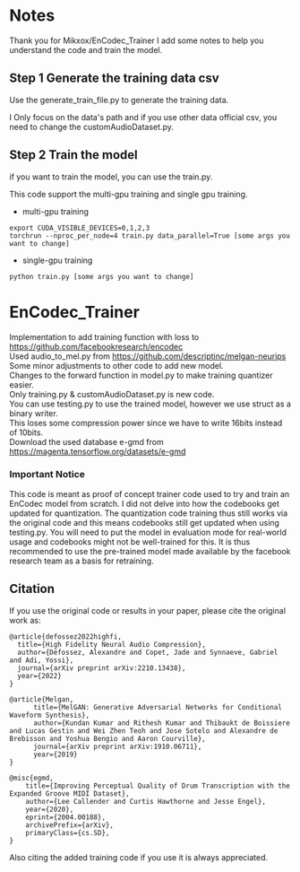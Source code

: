 # Notes
Thank you for Mikxox/EnCodec_Trainer
I add some notes to help you understand the code and train the model.
## Step 1 Generate the training data csv

Use the generate_train_file.py to generate the training data.

I Only focus on the data's path and if you use other data official csv, you need to change the customAudioDataset.py.

## Step 2 Train the model
if you want to train the model, you can use the train.py.

This code support the multi-gpu training and single gpu training.

* multi-gpu training

```shell
export CUDA_VISIBLE_DEVICES=0,1,2,3
torchrun --nproc_per_node=4 train.py data_parallel=True [some args you want to change]
```

* single-gpu training
  
```shell
python train.py [some args you want to change]
```

# EnCodec_Trainer

Implementation to add training function with loss to https://github.com/facebookresearch/encodec \
Used audio_to_mel.py from https://github.com/descriptinc/melgan-neurips \
Some minor adjustments to other code to add new model. \
Changes to the forward function in model.py to make training quantizer easier. \
Only training.py & customAudioDataset.py is new code. \
You can use testing.py to use the trained model, however we use struct as a binary writer. \
This loses some compression power since we have to write 16bits instead of 10bits. \
Download the used database e-gmd from https://magenta.tensorflow.org/datasets/e-gmd

### Important Notice
This code is meant as proof of concept trainer code used to try and train an EnCodec model from scratch.
I did not delve into how the codebooks get updated for quantization.
The quantization code training thus still works via the original code and this means codebooks still get updated when using testing.py.
You will need to put the model in evaluation mode for real-world usage and codebooks might not be well-trained for this.
It is thus recommended to use the pre-trained model made available by the facebook research team as a basis for retraining.

## Citation
If you use the original code or results in your paper, please cite the original work as:
```
@article{defossez2022highfi,
  title={High Fidelity Neural Audio Compression},
  author={Défossez, Alexandre and Copet, Jade and Synnaeve, Gabriel and Adi, Yossi},
  journal={arXiv preprint arXiv:2210.13438},
  year={2022}
}

@article{Melgan,
      title={MelGAN: Generative Adversarial Networks for Conditional Waveform Synthesis}, 
      author={Kundan Kumar and Rithesh Kumar and Thibaukt de Boissiere and Lucas Gestin and Wei Zhen Teoh and Jose Sotelo and Alexandre de Brebisson and Yoshua Bengio and Aaron Courville},
      journal={arXiv preprint arXiv:1910.06711},
      year={2019}
}

@misc{egmd,
    title={Improving Perceptual Quality of Drum Transcription with the Expanded Groove MIDI Dataset},
    author={Lee Callender and Curtis Hawthorne and Jesse Engel},
    year={2020},
    eprint={2004.00188},
    archivePrefix={arXiv},
    primaryClass={cs.SD},
}
```

Also citing the added training code if you use it is always appreciated.
